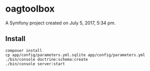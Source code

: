 oagtoolbox
==========

A Symfony project created on July 5, 2017, 5:34 pm.

Install
-------

    composer install
    cp app/config/parameters.yml.sqlite app/config/parameters.yml
    ./bin/console doctrine:schema:create
    ./bin/console server:start
